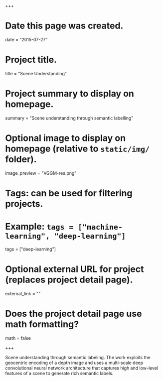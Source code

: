 
+++
# Date this page was created.
date = "2015-07-27"

# Project title.
title = "Scene Understanding"

# Project summary to display on homepage.
summary = "Scene understanding through semantic labelling"


# Optional image to display on homepage (relative to `static/img/` folder).
image_preview = "VGGM-res.png"

# Tags: can be used for filtering projects.
# Example: `tags = ["machine-learning", "deep-learning"]`
tags = ["deep-learning"]

# Optional external URL for project (replaces project detail page).
external_link = ""

# Does the project detail page use math formatting?
math = false


+++

Scene understanding through semantic labeling. The work exploits the geocentric encoding of a depth image and uses a multi-scale deep convolutional neural network architecture that captures high and low-level features of a scene to generate rich semantic labels. 

